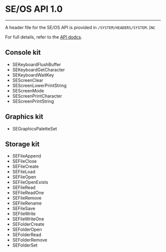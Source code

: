 # SE/OS API 1.0
***
A header file for the SE/OS API is provided in `/SYSTEM/HEADERS/SYSTEM.INC`

For full details, refer to the [API dodcs](https://source-solutions.github.io/sebasic4/api/).

## Console kit

* SEKeyboardFlushBuffer
* SEKeyboardGetCharacter
* SEKeyboardWaitKey
* SEScreenClear
* SEScreenLowerPrintString
* SEScreenMode
* SEScreenPrintCharacter
* SEScreenPrintString

## Graphics kit

* SEGraphicsPaletteSet



## Storage kit

* SEFileAppend
* SEFileClose
* SEFileCreate
* SEFileLoad
* SEFileOpen
* SEFileOpenExists
* SEFileRead
* SEFileReadOne
* SEFileRemove
* SEFileRename
* SEFileSave
* SEFileWrite
* SEFileWriteOne
* SEFolderCreate
* SEFolderOpen
* SEFolderRead
* SEFolderRemove
* SEFolderSet


